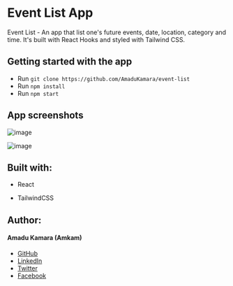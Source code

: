 # Event List App

Event List - An app that list one's future events, date, location, category and time. It's built with React Hooks and styled with Tailwind CSS.

## Getting started with the app 

- Run  `git clone https://github.com/AmaduKamara/event-list`
- Run `npm install`
- Run `npm start`

## App screenshots

![image](https://user-images.githubusercontent.com/50941074/150641130-9e26ac9a-6c26-419f-b08d-e0f03c2c5248.png)

![image](https://user-images.githubusercontent.com/50941074/150641150-140bee59-d994-463c-8718-4e695eb06372.png)


## Built with:

- React

- TailwindCSS

## Author:
#### Amadu Kamara (Amkam)
- <a href="https://github.com/AmaduKamara"> GitHub </a>
- <a href="https://www.linkedin.com/in/amadu-kamara-3b60a25b/"> LinkedIn </a>
- <a href="https://twitter.com/DevAmkam"> Twitter </a>
- <a href="https://www.facebook.com/amadus.kamara.7"> Facebook </a>
